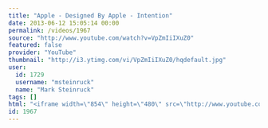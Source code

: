 ```yaml
---
title: "Apple - Designed By Apple - Intention"
date: 2013-06-12 15:05:14 00:00
permalink: /videos/1967
source: "http://www.youtube.com/watch?v=VpZmIiIXuZ0"
featured: false
provider: "YouTube"
thumbnail: "http://i3.ytimg.com/vi/VpZmIiIXuZ0/hqdefault.jpg"
user:
  id: 1729
  username: "msteinruck"
  name: "Mark Steinruck"
tags: []
html: "<iframe width=\"854\" height=\"480\" src=\"http://www.youtube.com/embed/VpZmIiIXuZ0?wmode=transparent&feature=oembed\" frameborder=\"0\" allowfullscreen></iframe>"
id: 1967
---
```


